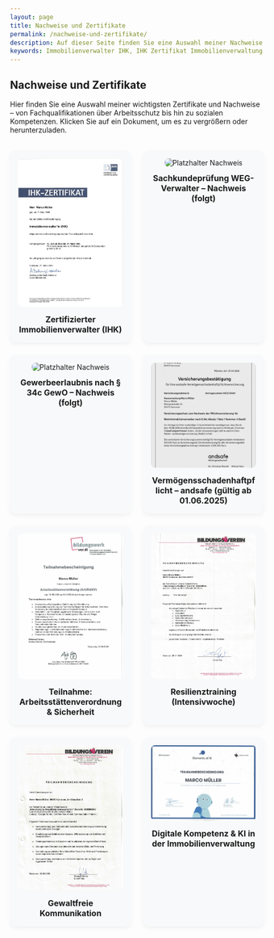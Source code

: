 ```yaml
---
layout: page
title: Nachweise und Zertifikate
permalink: /nachweise-und-zertifikate/
description: Auf dieser Seite finden Sie eine Auswahl meiner Nachweise und Zertifikate, die meine fachliche Qualifikation, mein Engagement für Arbeitssicherheit sowie meine sozialen Kompetenzen belegen. Dazu gehört das IHK-Zertifikat „Immobilienverwalter IHK“ mit bestandener Zertifikatsprüfung, eine Teilnahmebescheinigung zum Seminar „Arbeitsstättenverordnung“ im Bereich Arbeitsschutz und Sicherheit sowie drei Soft-Skill-Zertifikate. Ein Nachweis über den kompetenten Umgang mit Künstlicher Intelligenz (KI), eine Intensivwoche zum Thema Resilienz sowie eine Weiterbildung zur gewaltfreien Kommunikation. Diese Qualifikationen unterstreichen meine ganzheitliche Herangehensweise in der Immobilienverwaltung.
keywords: Immobilienverwalter IHK, IHK Zertifikat Immobilienverwaltung, Zertifikatsprüfung Immobilienverwalter, Seminar Arbeitsstättenverordnung, Arbeitsschutz Nachweis, Bescheinigung Arbeitssicherheit, Soft Skills Immobilienverwalter, Künstliche Intelligenz Immobilienwirtschaft, Umgang mit KI Zertifikat, Resilienztraining, Intensivwoche Resilienz, Gewaltfreie Kommunikation, Weiterbildung soziale Kompetenzen, Nachweise Immobilienverwalter, Qualifikationen Hausverwaltung, Zertifikate Immobilienverwaltung, digitale Kompetenz Immobilien, empathische Kommunikation Hausverwalter
---
```


<style>
.cert-grid {
  display: grid;
  grid-template-columns: repeat(auto-fit, minmax(220px, 1fr));
  gap: 24px;
  margin-top: 2rem;
}
.cert-card {
  background: #f8f9fa;
  border-radius: 12px;
  padding: 16px;
  text-align: center;
  box-shadow: 0 4px 10px rgba(0,0,0,0.05);
  transition: transform 0.3s ease;
}
.cert-card:hover {
  transform: scale(1.04);
}
.cert-card img {
  width: 100%;
  max-width: 240px;
  height: auto;
  border-radius: 8px;
  transition: transform 0.3s ease;
}
.cert-card img:hover {
  transform: scale(1.1);
}
.cert-title {
  margin-top: 12px;
  font-weight: bold;
  font-size: 1rem;
}
</style>

## Nachweise und Zertifikate

Hier finden Sie eine Auswahl meiner wichtigsten Zertifikate und Nachweise – von Fachqualifikationen über Arbeitsschutz bis hin zu sozialen Kompetenzen. Klicken Sie auf ein Dokument, um es zu vergrößern oder herunterzuladen.

<div class="cert-grid">

  <!-- Reihe 1 -->
  <div class="cert-card">
    <a href="/assets/img/nachweise-und-zertifikate/mueller_marco_zert.PDF" target="_blank">
      <img src="/assets/img/nachweise-und-zertifikate/Zertifikat_Immoverwalter_s1.JPG" alt="IHK Immobilienverwalter">
    </a>
    <div class="cert-title">Zertifizierter Immobilienverwalter (IHK)</div>
  </div>

  <div class="cert-card">
    <img src="/assets/img/platzhalter-zertifikat.jpg" alt="Platzhalter Nachweis" />
    <div class="cert-title">Sachkundeprüfung WEG-Verwalter – Nachweis (folgt)</div>
  </div>

  <!-- Reihe 2 -->
  <div class="cert-card">
    <img src="/assets/img/platzhalter-zertifikat.jpg" alt="Platzhalter Nachweis" />
    <div class="cert-title">Gewerbeerlaubnis nach § 34c GewO – Nachweis (folgt)</div>
  </div>

  <div class="cert-card">
    <a href="/assets/img/nachweise-und-zertifikate/Versicherungsbestaetigung_Pflichtversicherungen VH251310041.PDF" target="_blank">
      <img src="/assets/img/nachweise-und-zertifikate/versicherung.jpg" alt="Nachweis Vermögensschadenhaftpflicht" />
    </a>
    <div class="cert-title">Vermögensschadenhaftpflicht – andsafe (gültig ab 01.06.2025)</div>
  </div>

  <!-- Reihe 3 -->
  <div class="cert-card">
    <a href="/assets/img/nachweise-und-zertifikate/arbeitsschutz.jpeg" target="_blank">
      <img src="/assets/img/nachweise-und-zertifikate/arbeitsschutz.jpeg" alt="Arbeitsschutz Seminar">
    </a>
    <div class="cert-title">Teilnahme: Arbeitsstättenverordnung & Sicherheit</div>
  </div>

  <!-- Reihe 4: Weitere Zertifikate -->
  <div class="cert-card">
    <a href="/assets/img/nachweise-und-zertifikate/resilienz.jpeg" target="_blank">
      <img src="/assets/img/nachweise-und-zertifikate/resilienz.jpeg" alt="Resilienz Seminar">
    </a>
    <div class="cert-title">Resilienztraining (Intensivwoche)</div>
  </div>

  <div class="cert-card">
    <a href="/assets/img/nachweise-und-zertifikate/gewaltfreie_kommunikation.jpeg" target="_blank">
      <img src="/assets/img/nachweise-und-zertifikate/gewaltfreie_kommunikation.jpeg" alt="Gewaltfreie Kommunikation">
    </a>
    <div class="cert-title">Gewaltfreie Kommunikation</div>
  </div>

  <div class="cert-card">
    <a href="/assets/img/nachweise-und-zertifikate/ki.jpeg" target="_blank">
      <img src="/assets/img/nachweise-und-zertifikate/ki.jpeg" alt="KI Zertifikat">
    </a>
    <div class="cert-title">Digitale Kompetenz & KI in der Immobilienverwaltung</div>
  </div>

</div>

